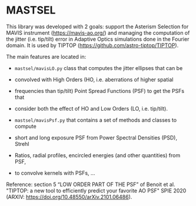 # MASTSEL

This library was developed with 2 goals: support the Asterism Selection for
MAVIS instrument (https://mavis-ao.org/) and managing the computation of the
jitter (i.e. tip/tilt) error in Adaptive Optics simulations done in the Fourier
domain. It is used by TIPTOP (https://github.com/astro-tiptop/TIPTOP).

The main features are located in:

- `mastsel/mavisLO.py` class that computes the jitter ellipses that can be
- convolved with High Orders (HO, i.e. aberrations of higher spatial
- frequencies than tip/tilt) Point Spread Functions (PSF) to get the PSFs that
- consider both the effect of HO and Low Orders (LO, i.e. tip/tilt).

- `mastsel/mavisPsf.py` that contains a set of methods and classes to compute
- short and long exposure PSF from Power Spectral Densities (PSD), Strehl
- Ratios, radial profiles, encircled energies (and other quantities) from PSF,
- to convolve kernels with PSFs, …

Reference: section 5 “LOW ORDER PART OF THE PSF” of Benoit et al. "TIPTOP:
a new tool to efficiently predict your favorite AO PSF" SPIE 2020 (ARXIV:
https://doi.org/10.48550/arXiv.2101.06486).
